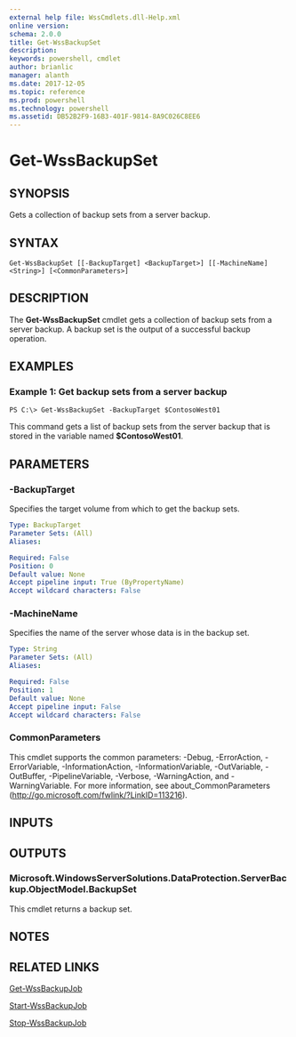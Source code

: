 ```yaml
---
external help file: WssCmdlets.dll-Help.xml
online version: 
schema: 2.0.0
title: Get-WssBackupSet
description: 
keywords: powershell, cmdlet
author: brianlic
manager: alanth
ms.date: 2017-12-05
ms.topic: reference
ms.prod: powershell
ms.technology: powershell
ms.assetid: DB52B2F9-16B3-401F-9814-8A9C026C8EE6
---
```


# Get-WssBackupSet

## SYNOPSIS
Gets a collection of backup sets from a server backup.

## SYNTAX

```
Get-WssBackupSet [[-BackupTarget] <BackupTarget>] [[-MachineName] <String>] [<CommonParameters>]
```

## DESCRIPTION
The **Get-WssBackupSet** cmdlet gets a collection of backup sets from a server backup.
A backup set is the output of a successful backup operation.

## EXAMPLES

### Example 1: Get backup sets from a server backup
```
PS C:\> Get-WssBackupSet -BackupTarget $ContosoWest01
```

This command gets a list of backup sets from the server backup that is stored in the variable named **$ContosoWest01**.

## PARAMETERS

### -BackupTarget
Specifies the target volume from which to get the backup sets.

```yaml
Type: BackupTarget
Parameter Sets: (All)
Aliases: 

Required: False
Position: 0
Default value: None
Accept pipeline input: True (ByPropertyName)
Accept wildcard characters: False
```

### -MachineName
Specifies the name of the server whose data is in the backup set.

```yaml
Type: String
Parameter Sets: (All)
Aliases: 

Required: False
Position: 1
Default value: None
Accept pipeline input: False
Accept wildcard characters: False
```

### CommonParameters
This cmdlet supports the common parameters: -Debug, -ErrorAction, -ErrorVariable, -InformationAction, -InformationVariable, -OutVariable, -OutBuffer, -PipelineVariable, -Verbose, -WarningAction, and -WarningVariable. For more information, see about_CommonParameters (http://go.microsoft.com/fwlink/?LinkID=113216).

## INPUTS

## OUTPUTS

### Microsoft.WindowsServerSolutions.DataProtection.ServerBackup.ObjectModel.BackupSet
This cmdlet returns a backup set.

## NOTES

## RELATED LINKS

[Get-WssBackupJob](./Get-WssBackupJob.md)

[Start-WssBackupJob](./Start-WssBackupJob.md)

[Stop-WssBackupJob](./Stop-WssBackupJob.md)

